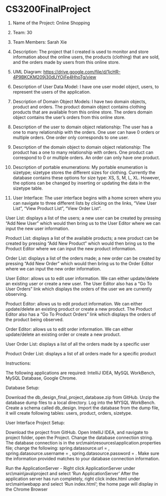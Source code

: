 # CS3200FinalProject

1) Name of the Project: 
Online Shopping

2) Team:
 30

3) Team Members: 
Sarah Xie

4) Description: 
The project that I created is used to monitor and store information about the online users, the products (clothing) that are sold, and the orders made by users from this online store.

5) UML Diagram:
https://drive.google.com/file/d/1jcHR-4P9BKCKM209j30dUYOjFe4HhoTg/view

6) Description of User Data Model: 
I have one user model object, users, to represent the users of the application.

7) Description of Domain Object Models: 
I have two domain objects, product and orders. 
The product domain object contains clothing products that are available from this online store.
The orders domain object contains the user’s orders from this online store.

8) Description of the user to domain object relationship:
The user has a one to many relationship with the orders. One user can have 0 orders or multiple orders.
One order only corresponds to one user.

9) Description of the domain object to domain object relationship:
The product has a one to many relationship with orders. One product can correspond to 0 or multiple orders. An order can only have one product.

10) Description of portable enumerations:
My portable enumeration is sizetype; sizetype stores the different sizes for clothing.
Currently the database contains these options for size type: XS, S, M, L, XL. However, the options can be changed by inserting or updating the data in the sizetype table.

11) User Interface: 
The user interface begins with a home screen where you can navigate to three different lists by clicking on the links, “View User List”, “View Product List”, “View Order List”.

User List: displays a list of the users; a new user can be created by pressing “Add New User” which would then bring us to the User Editor where we can input the new user information.

Product List: displays a list of the available products; a new product can be created by pressing “Add New Product” which would then bring us to the Product Editor where we can input the new product information.

Order List: displays a list of the orders made; a new order can be created by pressing “Add New Order” which would then bring us to the Order Editor where we can input the new order information.

User Editor: allows us to edit user information. We can either update/delete an existing user or create a new user. The User Editor also has a “Go To User Orders” link which displays the orders of the user we are currently observing.

Product Editor: allows us to edit product information. We can either update/delete an existing product or create a new product. The Product Editor also has a “Go To Product Orders” link which displays the orders of the product being observed.

Order Editor: allows us to edit order information. We can either update/delete an existing order or create a new product. 

User Order List: displays a list of all the orders made by a specific user

Product Order List: displays a list of all orders made for a specific product



Instructions:

The following applications are required:
IntelliJ IDEA, 
MySQL WorkBench, 
MySQL Database, 
Google Chrome.



Database Setup:

Download the db_design_final_project_database.zip from GitHub. 
Unzip the database dump files to a local directory. 
Log into the MYSQL WorkBench. 
Create a schema called db_design. 
Import the database from the dump file, it will create following tables:
users, 
product, 
orders, 
sizetype. 



User Interface Project Setup:


Download the project from GitHub. 
Open IntelliJ IDEA, and navigate to project folder, open the Project.
Change the database connection string. 
The database connection is in the src\main\resources\application.properties file; change the following:
spring.datasource.url = ,
spring.datasource.username = ,
spring.datasource.password = . 
Make sure the information provided matches to your database connection information. 


Run the ApplicationServer -  Right click ApplicationServer under src\main\java\project and select ‘Run ApplicationServer’
After the application server has run completely, right click index.html under src\main\webapp and select ‘Run index.html’; the home page will display in the Chrome Browser
